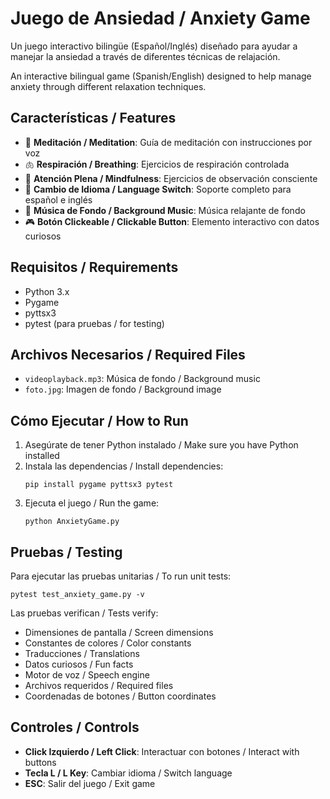 # Juego de Ansiedad / Anxiety Game

Un juego interactivo bilingüe (Español/Inglés) diseñado para ayudar a manejar la ansiedad a través de diferentes técnicas de relajación.

An interactive bilingual game (Spanish/English) designed to help manage anxiety through different relaxation techniques.

## Características / Features

- 🎯 **Meditación / Meditation**: Guía de meditación con instrucciones por voz
- 🫁 **Respiración / Breathing**: Ejercicios de respiración controlada
- 👀 **Atención Plena / Mindfulness**: Ejercicios de observación consciente
- 🔄 **Cambio de Idioma / Language Switch**: Soporte completo para español e inglés
- 🎵 **Música de Fondo / Background Music**: Música relajante de fondo
- 🎮 **Botón Clickeable / Clickable Button**: Elemento interactivo con datos curiosos

## Requisitos / Requirements

- Python 3.x
- Pygame
- pyttsx3
- pytest (para pruebas / for testing)

## Archivos Necesarios / Required Files

- `videoplayback.mp3`: Música de fondo / Background music
- `foto.jpg`: Imagen de fondo / Background image

## Cómo Ejecutar / How to Run

1. Asegúrate de tener Python instalado / Make sure you have Python installed
2. Instala las dependencias / Install dependencies:
   ```
   pip install pygame pyttsx3 pytest
   ```
3. Ejecuta el juego / Run the game:
   ```
   python AnxietyGame.py
   ```

## Pruebas / Testing

Para ejecutar las pruebas unitarias / To run unit tests:
```
pytest test_anxiety_game.py -v
```

Las pruebas verifican / Tests verify:
- Dimensiones de pantalla / Screen dimensions
- Constantes de colores / Color constants
- Traducciones / Translations
- Datos curiosos / Fun facts
- Motor de voz / Speech engine
- Archivos requeridos / Required files
- Coordenadas de botones / Button coordinates

## Controles / Controls

- **Click Izquierdo / Left Click**: Interactuar con botones / Interact with buttons
- **Tecla L / L Key**: Cambiar idioma / Switch language
- **ESC**: Salir del juego / Exit game
